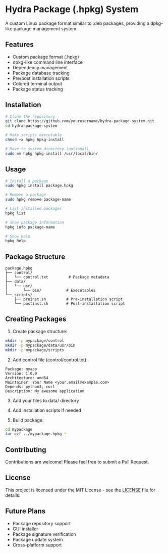 # Hydra Package (.hpkg) System

A custom Linux package format similar to .deb packages, providing a dpkg-like package management system.

## Features

- Custom package format (.hpkg)
- dpkg-like command line interface
- Dependency management
- Package database tracking
- Pre/post installation scripts
- Colored terminal output
- Package status tracking

## Installation

```bash
# Clone the repository
git clone https://github.com/yourusername/hydra-package-system.git
cd hydra-package-system

# Make scripts executable
chmod +x hpkg hpkg-install

# Move to system directory (optional)
sudo mv hpkg hpkg-install /usr/local/bin/
```

## Usage

```bash
# Install a package
sudo hpkg install package.hpkg

# Remove a package
sudo hpkg remove package-name

# List installed packages
hpkg list

# Show package information
hpkg info package-name

# Show help
hpkg help
```

## Package Structure

```
package.hpkg
├── control/
│   └── control.txt         # Package metadata
├── data/
│   └── usr/
│       └── bin/           # Executables
└── scripts/
    ├── preinst.sh         # Pre-installation script
    └── postinst.sh        # Post-installation script
```

## Creating Packages

1. Create package structure:
```bash
mkdir -p mypackage/control
mkdir -p mypackage/data/usr/bin
mkdir -p mypackage/scripts
```

2. Add control file (control/control.txt):
```
Package: myapp
Version: 1.0.0
Architecture: amd64
Maintainer: Your Name <your.email@example.com>
Depends: python3, curl
Description: My awesome application
```

3. Add your files to data/ directory

4. Add installation scripts if needed

5. Build package:
```bash
cd mypackage
tar czf ../mypackage.hpkg *
```

## Contributing

Contributions are welcome! Please feel free to submit a Pull Request.

## License

This project is licensed under the MIT License - see the [LICENSE](LICENSE) file for details.

## Future Plans

- Package repository support
- GUI installer
- Package signature verification
- Package update system
- Cross-platform support 